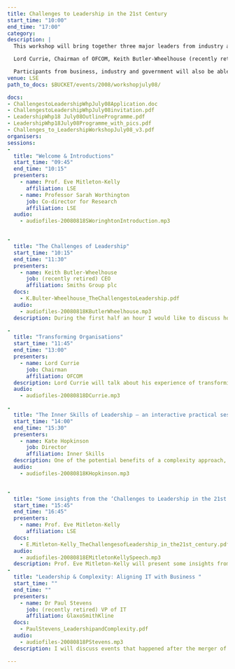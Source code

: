 ```yaml
---
title: Challenges to Leadership in the 21st Century
start_time: "10:00"
end_time: "17:00"
category: 
description: |
  This workshop will bring together three major leaders from industry and the public sector; will explore the inner skills necessary for leadership to be effective; and will present some findings from a recent LSE project on the Challenges to Leadership in the 21st Century, using an innovative approach based on complexity theory. 

  Lord Currie, Chairman of OFCOM, Keith Butler-Wheelhouse (recently retired) CEO of Smiths Group plc and Dr Paul Stevens, (also recently retired) VP of IT at GlaxoSmithKline, will speak on leadership in three different contexts. Prof Eve Mitleton-Kelly, Director of the LSE Complexity Group will report on the findings from the LSE Leadership project, which included interviews with fifteen FTSE 100 CEOs, Chairmen and Senior Civil Servants. What emerged was not just identification of some key challenges, but also some deep insights on how to be a better leader. 

  Participants from business, industry and government will also be able to raise their own challenges to leadership and discuss them with the speakers. Leaders and aspiring leaders are invited to attend. Places are limited and early registration is advised.
venue: LSE
path_to_docs: $BUCKET/events/2008/workshopjuly08/

docs: 
- ChallengestoLeadershipWhpJuly08Application.doc
- ChallengestoLeadershipWhpJuly08invitation.pdf
- LeadershipWhp18 July08OutlineProgramme.pdf
- LeadershipWhp18July08Programme_with_pics.pdf
- Challenges_to_LeadershipWorkshopJuly08_v3.pdf
organisers: 
sessions:
-
  title: "Welcome & Introductions"
  start_time: "09:45"
  end_time: "10:15"
  presenters:
    - name: Prof. Eve Mitleton-Kelly
      affiliation: LSE
    - name: Professor Sarah Worthington
      job: Co-director for Research
      affiliation: LSE
  audio:
    - audiofiles-20080818SWoringhtonIntroduction.mp3


-
  title: "The Challenges of Leadership"
  start_time: "10:15"
  end_time: "11:30"
  presenters:
    - name: Keith Butler-Wheelhouse
      job: (recently retired) CEO
      affiliation: Smiths Group plc
  docs:
    - K.Bulter-Wheelhouse_TheChallengestoLeadership.pdf
  audio:
    - audiofiles-20080818KButlerWheelhouse.mp3
  description: During the first half an hour I would like to discuss how I understand leadership, what are its functions and what determines a leader’s style. Moving on to the most difficult challenges faced by leaders and what attitude and behaviour they need to exhibit. The most enjoyable will be plenty of time for question and discussion.

-
  title: "Transforming Organisations"
  start_time: "11:45"
  end_time: "13:00"
  presenters:
    - name: Lord Currie
      job: Chairman
      affiliation: OFCOM
  description: Lord Currie will talk about his experience of transforming organisations, both at Cass and Ofcom, and the lessons that were learnt from that.
  audio:
    - audiofiles-20080818DCurrie.mp3

-
  title: "The Inner Skills of Leadership – an interactive practical session"
  start_time: "14:00"
  end_time: "15:30"
  presenters:
    - name: Kate Hopkinson 
      job: Director
      affiliation: Inner Skills
  description: One of the potential benefits of a complexity approach, is that it provides a fresh perspective on issues and challenges. A central challenge of leadership, in whatever context, relates to the complexity and apparent unpredictability of human beings and their behaviour. In this session, participants will have the opportunity to explore this inner complexity – your own and that of others – and identify some of the implications for effective leadership. The session will be participative, and should be fun as well as illuminating.
  audio:
    - audiofiles-20080818KHopkinson.mp3


-
  title: "Some insights from the ‘Challenges to Leadership in the 21st Century’ project"
  start_time: "15:45"
  end_time: "16:45"
  presenters:
    - name: Prof. Eve Mitleton-Kelly
      affiliation: LSE
  docs:
    - E.Mitleton-Kelly_TheChallengesofLeadership_in_the21st_century.pdf
  audio:
    - audiofiles-20080818EMitletonKellySpeech.mp3
  description: Prof. Eve Mitleton-Kelly will present some insights from the LSE ‘Challenges to Leadership in the 21st Century’ project, which included interviews with fifteen FTSE 100 CEOs, Chairmen and Senior Civil Servants. What emerged was not just identification of some key challenges, but also some deep insights on how these challenges were being addressed. She will describe how complexity theory underpins and explains some characteristics of good leadership; how and why effective leaders are able to create the right enabling environment once they have understood the complex challenge their organisation is facing.
-
  title: "Leadership & Complexity: Aligning IT with Business "
  start_time: ""
  end_time: ""
  presenters:
    - name: Dr Paul Stevens
      job: (recently retired) VP of IT
      affiliation: GlaxoSmithKline
  docs:
    - PaulStevens_LeadershipandComplexity.pdf
  audio:
    - audiofiles-20080818PStevens.mp3
  description: I will discuss events that happened after the merger of GlaxoWellcome and SmithKlineBeecham that led to the use of IT, in the newly created GlaxoSmithKline, to create true competitive advantage and add real value to the bottom line. Complexity ideas will be explored throughout the talk.

---
```

